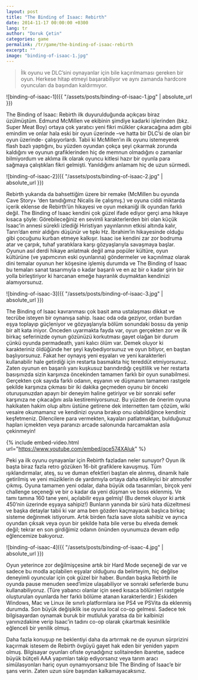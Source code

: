```yaml
---
layout: post
title: "The Binding of Isaac: Rebirth"
date: 2014-11-17 00:00:00 +0300
lang: tr
author: "Doruk Çetin"
categories: game
permalink: /tr/game/the-binding-of-isaac-rebirth
excerpt: ""
image: "binding-of-isaac-1.jpg"
---
```

> İlk oyunu ve DLC’sini oynayanlar için bile kaçırılmaması gereken bir oyun. Herkese hitap etmeyi başarabiliyor ve aynı zamanda hardcore oyuncuları da başından kaldırmıyor.

![binding-of-isaac-1]({{ "/assets/posts/binding-of-isaac-1.jpg" | absolute_url }})

The Binding of Isaac: Rebirth ilk duyurulduğunda açıkçası biraz üzülmüştüm. Edmund McMillen ve ekibinin şimdiye kadarki işlerinden (bkz. Super Meat Boy) ortaya çok yaratıcı yeni fikri mülkler çıkaracağına adım gibi emindim ve onlar hala eski bir oyun üzerinde –ve hatta bir DLC’si de olan bir oyun üzerinde- çalışıyorlardı. Tabii ki McMillen’ın ilk oyunu istemeyerek flash bazlı yaptığını, bu yüzden oyundan çokça şeyi çıkarmak zorunda kaldığını ve oyunun grafiklerinden hiç de memnun olmadığını o zamanlar bilmiyordum ve aklıma ilk olarak oyuncu kitlesi hazır bir oyunla para sağmaya çalıştıkları fikri gelmişti. Yanıldığımı anlamam hiç de uzun sürmedi.

![binding-of-isaac-2]({{ "/assets/posts/binding-of-isaac-2.jpg" | absolute_url }})

Rebirth yukarıda da bahsettiğim üzere bir remake (McMillen bu oyunda Cave Story+ ‘den tanıdığımız Nicalis ile çalışmış.) ve oyuna ciddi miktarda içerik eklense de Rebirth’ün hikayesi ve oyun mekaniği ilk oyundan farklı değil. The Binding of Isaac kendini çok güzel ifade ediyor gerçi ama hikaye kısaca şöyle: Görebileceğiniz en sevimli karakterlerden biri olan küçük Isaac’in annesi sürekli izlediği Hıristiyan yayınlarının etkisi altında kalır, Tanrı’dan emir aldığını düşünür ve tıpkı Hz. İbrahim’in hikayesinde olduğu gibi çocuğunu kurban etmeye kalkışır. Isaac ise kendini zar zor bodruma atar ve çarpık, tuhaf yaratıklara karşı gözyaşlarıyla savaşmaya başlar. Oyunun asıl derdi hikaye anlatmak değil ama popüler kültüre, oyun kültürüne (ve yapımcının eski oyunlarına) göndermeler ve kaçınılmaz olarak dini temalar oyunun her köşesine işlemiş durumda ve The Binding of Isaac bu temaları sanat tasarımıyla o kadar başarılı ve en az bir o kadar şirin bir yolla birleştiriyor ki harcanan emeğe hayranlık duymaktan kendinizi alamıyorsunuz.

![binding-of-isaac-3]({{ "/assets/posts/binding-of-isaac-3.jpg" | absolute_url }})

The Binding of Isaac kavranması çok basit ama ustalaşması dikkat ve tecrübe isteyen bir oynanışa sahip. Isaac oda oda geziyor, ordan burdan eşya toplayıp güçleniyor ve gözyaşlarıyla bölüm sonundaki bossu da yenip bir alt kata iniyor. Önceden uyarmakta fayda var, oyun gerçekten zor ve ilk birkaç seferinizde oynun gözünüzü korkutması gayet olağan bir durum çünkü oyunda permadeath, yani kalıcı ölüm var. Demek oluyor ki karakteriniz öldüğünde her şeyi kaybediyorsunuz ve oyun bitiyor, en baştan başlıyorsunuz. Fakat her oynayış yeni eşyaları ve yeni karakterleri kullanabilir hale getirdiği için restarta basmakta hiç tereddüt etmiyorsunuz. Zaten oyunun en başarılı yanı kuşkusuz barındırdığı çeşitlilik ve her restarta basışınızda sizin karşınıza öncekinden tamamen farklı bir oyun sunabilmesi. Gerçekten çok sayıda farklı odanın, eşyanın ve düşmanın tamamen rastgele şekilde karşınıza çıkması bir iki dakika geçmeden oyunu bir önceki oturuşunuzdan apayrı bir deneyim haline getiriyor ve bir sonraki sefer karşınıza ne çıkacağını asla kestiremiyorsunuz. Bu yüzden de önerim oyuna hakikaten hakim olup altını üstüne getirene dek internetten tam çözüm, wiki vesaire okumamanız ve kendinizi oyuna bırakıp onu olabildiğince kendiniz keşfetmeniz. Dilencilere para vermekten, kayaları patlatmaktan, bulduğunuz hapları içmekten veya paranızı arcade salonunda harcamaktan asla çekinmeyin!

{% include embed-video.html url="https://www.youtube.com/embed/qce574XAluk" %}

Peki ya ilk oyunu oynayanlar için Rebirth fazladan neler sunuyor? Oyun ilk başta biraz fazla retro gözüken 16-bit grafiklere kavuşmuş. Tüm ışıklandırmalar, ateş, su ve duman efektleri baştan ele alınmış, dinamik hale getirilmiş ve yeni müziklerin de yardımıyla ortaya daha etkileyici bir atmosfer çıkmış. Oyuna tamamen yeni odalar, daha büyük oda tasarımları, birçok yeni challenge seçeneği ve bir o kadar da yeni düşman ve boss eklenmiş. Ve tamı tamına 160 tane yeni, açılabilir eşya gelmiş! (Bu demek oluyor ki artık 450’nin üzerinde eşyaya sahipiz!) Bunların yanında bir sürü hata düzeltmesi ve başka detaylar tabii ki var ama ben gözden kaçmayacak başlıca birkaç sisteme değinmek istiyorum. Artık birden fazla save slota sahibiz ve ayrıca oyundan çıksak veya oyun bir şekilde hata bile verse bu elveda demek değil; tekrar en son girdiğimiz odanın önünden oyunumuza devam edip eğlencemize bakıyoruz.

![binding-of-isaac-4]({{ "/assets/posts/binding-of-isaac-4.jpg" | absolute_url }})

Oyun yeterince zor değilmişçesine artık bir Hard Mode seçeneği de var ve sadece bu modla açılabilen eşyalar olduğunu da belirteyim, hiç değilse deneyimli oyuncular için çok güzel bir haber. Bundan başka Rebirth ile oyunda pause menuden seed’imize ulaşabiliyor ve sonraki seferlerde bunu kullanabiliyoruz. (Türe yabancı olanlar için seed kısaca bölümleri rastgele oluşturulan oyunlarda her farklı bölüme atanan karakterlerdir.) Eskiden Windows, Mac ve Linux ile sınırlı platformlara ise PS4 ve PSVita da eklenmiş durumda. Son büyük değişiklik ise oyuna local co-op gelmesi. Sadece tek bilgisayardan oynamak buruk bir mutluluk yaratsa da bir kalbinizi yanınızdakine verip Isaac’in tadını co-op olarak çıkartmak kesinlikle eğlenceli bir yenilik olmuş.

Daha fazla konuşup ne beklentiyi daha da artırmak ne de oyunun sürprizini kaçırmak istesem de Rebirth  övgüyü gayet hak eden bir yeniden yapım olmuş. Bilgisayar oyunları ofiste oynadığınız solitaireden ibaretse, sadece büyük bütçeli AAA yapımları takip ediyorsanız veya tarım aracı simülasyonları hariç oyun oynamıyorsanız bile  The Binding of Isaac’e bir şans verin. Zaten uzun süre başından kalkamayacaksınız.